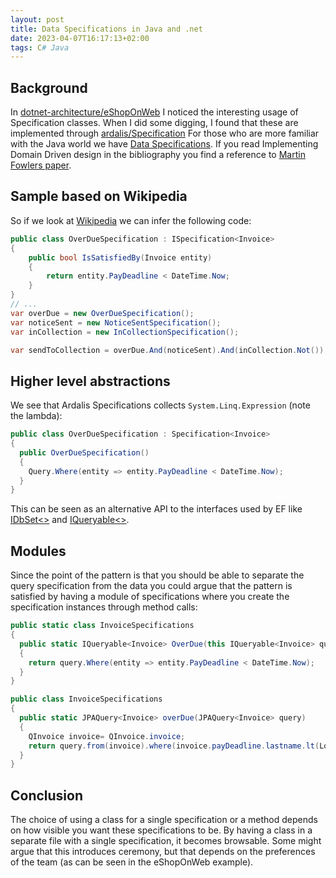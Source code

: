 ```yaml
---
layout: post
title: Data Specifications in Java and .net
date: 2023-04-07T16:17:13+02:00
tags: C# Java
---
```


## Background

In [dotnet-architecture/eShopOnWeb](https://github.com/dotnet-architecture/eShopOnWeb) I noticed the interesting usage of Specification classes. When I did some digging, I found that these are implemented through [ardalis/Specification](https://github.com/ardalis/Specification) For those who are more familiar with the Java world we have [Data Specifications](https://spring.io/blog/2011/04/26/advanced-spring-data-jpa-specifications-and-querydsl). If you read Implementing Domain Driven design in the bibliography you find a reference to [Martin Fowlers paper](https://martinfowler.com/apsupp/spec.pdf).

## Sample based on Wikipedia

So if we look at [Wikipedia](https://en.wikipedia.org/wiki/Specification_pattern) we can infer the following code:

```c#
public class OverDueSpecification : ISpecification<Invoice>
{
    public bool IsSatisfiedBy(Invoice entity)
    {
        return entity.PayDeadline < DateTime.Now;
    }
}
// ...
var overDue = new OverDueSpecification();
var noticeSent = new NoticeSentSpecification();
var inCollection = new InCollectionSpecification();

var sendToCollection = overDue.And(noticeSent).And(inCollection.Not());
```

## Higher level abstractions

We see that Ardalis Specifications collects `System.Linq.Expression` (note the lambda):

```c#
public class OverDueSpecification : Specification<Invoice>
{
  public OverDueSpecification()
  {
    Query.Where(entity => entity.PayDeadline < DateTime.Now);
  }
}
```

This can be seen as an alternative API to the interfaces used by EF like [IDbSet<>](https://learn.microsoft.com/en-us/dotnet/api/system.data.entity.idbset-1?view=entity-framework-6.2.0) and [IQueryable<>](https://learn.microsoft.com/en-us/dotnet/api/system.linq.iqueryable-1?view=net-7.0).

## Modules

Since the point of the pattern is that you should be able to separate the query specification from the data you could argue that the pattern is satisfied by having a module of specifications where you create the specification instances through method calls:

```c#
public static class InvoiceSpecifications
{
  public static IQueryable<Invoice> OverDue(this IQueryable<Invoice> query)
  {
    return query.Where(entity => entity.PayDeadline < DateTime.Now);
  }
}
```

```c#
public class InvoiceSpecifications
{
  public static JPAQuery<Invoice> overDue(JPAQuery<Invoice> query)
  {
    QInvoice invoice= QInvoice.invoice;
    return query.from(invoice).where(invoice.payDeadline.lastname.lt(LocalDateTime.now());
  }
}
```

## Conclusion

The choice of using a class for a single specification or a method depends on how visible you want these specifications to be. By having a class in a separate file with a single specification, it becomes browsable. Some might argue that this introduces ceremony, but that depends on the preferences of the team (as can be seen in the eShopOnWeb example).
